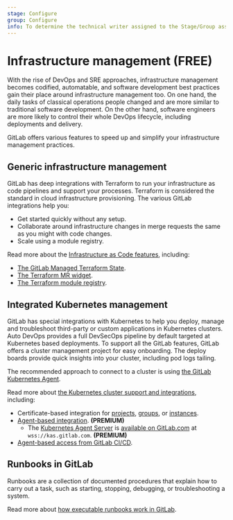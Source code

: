 ```yaml
---
stage: Configure
group: Configure
info: To determine the technical writer assigned to the Stage/Group associated with this page, see https://about.gitlab.com/handbook/engineering/ux/technical-writing/#assignments
---
```


# Infrastructure management **(FREE)**

With the rise of DevOps and SRE approaches, infrastructure management becomes codified,
automatable, and software development best practices gain their place around infrastructure
management too. On one hand, the daily tasks of classical operations people changed
and are more similar to traditional software development. On the other hand, software engineers
are more likely to control their whole DevOps lifecycle, including deployments and delivery.

GitLab offers various features to speed up and simplify your infrastructure management practices.

## Generic infrastructure management

GitLab has deep integrations with Terraform to run your infrastructure as code pipelines
and support your processes. Terraform is considered the standard in cloud infrastructure provisioning.
The various GitLab integrations help you:

- Get started quickly without any setup.
- Collaborate around infrastructure changes in merge requests the same as you might
  with code changes.
- Scale using a module registry.

Read more about the [Infrastructure as Code features](iac/index.md), including:

- [The GitLab Managed Terraform State](terraform_state.md).
- [The Terraform MR widget](mr_integration.md).
- [The Terraform module registry](../packages/terraform_module_registry/index.md).

## Integrated Kubernetes management

GitLab has special integrations with Kubernetes to help you deploy, manage and troubleshoot
third-party or custom applications in Kubernetes clusters. Auto DevOps provides a full
DevSecOps pipeline by default targeted at Kubernetes based deployments. To support
all the GitLab features, GitLab offers a cluster management project for easy onboarding.
The deploy boards provide quick insights into your cluster, including pod logs tailing.

The recommended approach to connect to a cluster is using [the GitLab Kubernetes Agent](../clusters/agent/index.md).

Read more about [the Kubernetes cluster support and integrations](../project/clusters/index.md), including:

- Certificate-based integration for [projects](../project/clusters/index.md),
  [groups](../group/clusters/index.md), or [instances](../instance/clusters/index.md).
- [Agent-based integration](../clusters/agent/index.md). **(PREMIUM)**
  - The [Kubernetes Agent Server](../../administration/clusters/kas.md) is [available on GitLab.com](../clusters/agent/index.md#set-up-the-kubernetes-agent-server)
    at `wss://kas.gitlab.com`. **(PREMIUM)**
- [Agent-based access from GitLab CI/CD](../clusters/agent/ci_cd_tunnel.md).

## Runbooks in GitLab

Runbooks are a collection of documented procedures that explain how to carry out a task,
such as starting, stopping, debugging, or troubleshooting a system.

Read more about [how executable runbooks work in GitLab](../project/clusters/runbooks/index.md).
